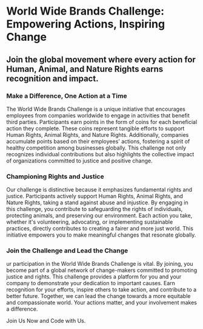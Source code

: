 # World Wide Brands Challenge: Empowering Actions, Inspiring Change

## Join the global movement where every action for Human, Animal, and Nature Rights earns recognition and impact.

### Make a Difference, One Action at a Time

The World Wide Brands Challenge is a unique initiative that encourages employees from companies worldwide to engage in activities that benefit third parties. Participants earn points in the form of coins for each beneficial action they complete. These coins represent tangible efforts to support Human Rights, Animal Rights, and Nature Rights. Additionally, companies accumulate points based on their employees' actions, fostering a spirit of healthy competition among businesses globally. This challenge not only recognizes individual contributions but also highlights the collective impact of organizations committed to justice and positive change.

### Championing Rights and Justice

Our challenge is distinctive because it emphasizes fundamental rights and justice. Participants actively support Human Rights, Animal Rights, and Nature Rights, taking a stand against abuse and injustice. By engaging in this challenge, you contribute to safeguarding the rights of individuals, protecting animals, and preserving our environment. Each action you take, whether it's volunteering, advocating, or implementing sustainable practices, directly contributes to creating a fairer and more just world. This initiative empowers you to make meaningful changes that resonate globally.

### Join the Challenge and Lead the Change


ur participation in the World Wide Brands Challenge is vital. By joining, you become part of a global network of change-makers committed to promoting justice and rights. This challenge provides a platform for you and your company to demonstrate your dedication to important causes. Earn recognition for your efforts, inspire others to take action, and contribute to a better future. Together, we can lead the change towards a more equitable and compassionate world. Your actions matter, and your involvement makes a difference.

Join Us Now and Code with Us. 
